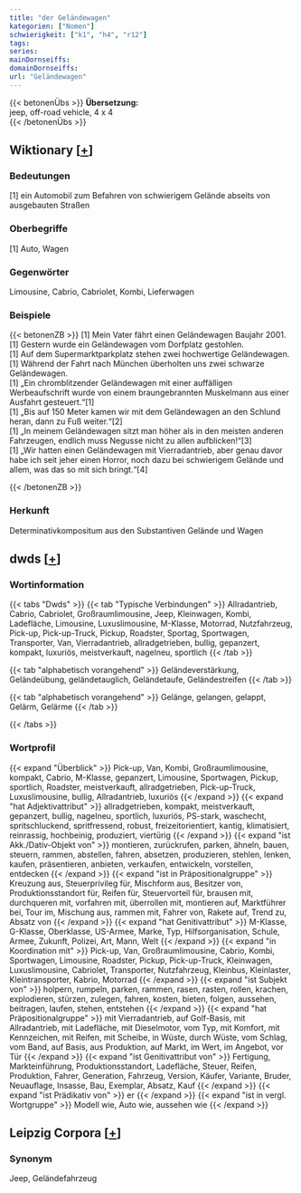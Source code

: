 ```yaml
---
title: "der Geländewagen"
kategorien: ["Nomen"]
schwierigkeit: ["k1", "h4", "r12"]
tags:
series:
mainDornseiffs:
domainDornseiffs:
url: "Geländewagen"
---
```


{{< betonenÜbs >}}
**Übersetzung:**  
jeep, off-road  vehicle, 4 x 4  
{{< /betonenÜbs >}}

## Wiktionary [[+](https://de.wiktionary.org/wiki/Geländewagen)]

### Bedeutungen
[1] ein Automobil zum Befahren von schwierigem Gelände abseits von ausgebauten Straßen  

### Oberbegriffe
[1] Auto, Wagen  

### Gegenwörter
Limousine, Cabrio, Cabriolet, Kombi, Lieferwagen  

### Beispiele
{{< betonenZB >}}
[1] Mein Vater fährt einen Geländewagen Baujahr 2001.  
[1] Gestern wurde ein Geländewagen vom Dorfplatz gestohlen.  
[1] Auf dem Supermarktparkplatz stehen zwei hochwertige Geländewagen.  
[1] Während der Fahrt nach München überholten uns zwei schwarze Geländewagen.  
[1] „Ein chromblitzender Geländewagen mit einer auffälligen Werbeaufschrift wurde von einem braungebrannten Muskelmann aus einer Ausfahrt gesteuert.“[1]  
[1] „Bis auf 150 Meter kamen wir mit dem Geländewagen an den Schlund heran, dann zu Fuß weiter.“[2]  
[1] „In meinem Geländewagen sitzt man höher als in den meisten anderen Fahrzeugen, endlich muss Negusse nicht zu allen aufblicken!“[3]  
[1] „Wir hatten einen Geländewagen mit Vierradantrieb, aber genau davor habe ich seit jeher einen Horror, noch dazu bei schwierigem Gelände und allem, was das so mit sich bringt.“[4]  

{{< /betonenZB >}}
### Herkunft
Determinativkompositum aus den Substantiven Gelände und Wagen  



## dwds [[+](https://www.dwds.de/wb/Geländewagen)]

### Wortinformation
{{< tabs "Dwds" >}}
{{< tab "Typische Verbindungen" >}}
Allradantrieb, Cabrio, Cabriolet, Großraumlimousine, Jeep, Kleinwagen, Kombi, Ladefläche, Limousine, Luxuslimousine, M-Klasse, Motorrad, Nutzfahrzeug, Pick-up, Pick-up-Truck, Pickup, Roadster, Sportag, Sportwagen, Transporter, Van, Vierradantrieb, allradgetrieben, bullig, gepanzert, kompakt, luxuriös, meistverkauft, nagelneu, sportlich
{{< /tab >}}

{{< tab "alphabetisch vorangehend" >}}
Geländeverstärkung, Geländeübung, geländetauglich, Geländetaufe, Geländestreifen
{{< /tab >}}

{{< tab "alphabetisch vorangehend" >}}
Gelänge, gelangen, gelappt, Gelärm, Gelärme
{{< /tab >}}

{{< /tabs >}}

### Wortprofil
{{< expand "Überblick" >}} Pick-up, Van, Kombi, Großraumlimousine, kompakt, Cabrio, M-Klasse, gepanzert, Limousine, Sportwagen, Pickup, sportlich, Roadster, meistverkauft, allradgetrieben, Pick-up-Truck, Luxuslimousine, bullig, Allradantrieb, luxuriös {{< /expand >}}
{{< expand "hat Adjektivattribut" >}} allradgetrieben, kompakt, meistverkauft, gepanzert, bullig, nagelneu, sportlich, luxuriös, PS-stark, waschecht, spritschluckend, spritfressend, robust, freizeitorientiert, kantig, klimatisiert, reinrassig, hochbeinig, produziert, viertürig {{< /expand >}}
{{< expand "ist Akk./Dativ-Objekt von" >}} montieren, zurückrufen, parken, ähneln, bauen, steuern, rammen, abstellen, fahren, absetzen, produzieren, stehlen, lenken, kaufen, präsentieren, anbieten, verkaufen, entwickeln, vorstellen, entdecken {{< /expand >}}
{{< expand "ist in Präpositionalgruppe" >}} Kreuzung aus, Steuerprivileg für, Mischform aus, Besitzer von, Produktionsstandort für, Reifen für, Steuervorteil für, brausen mit, durchqueren mit, vorfahren mit, überrollen mit, montieren auf, Marktführer bei, Tour im, Mischung aus, rammen mit, Fahrer von, Rakete auf, Trend zu, Absatz von {{< /expand >}}
{{< expand "hat Genitivattribut" >}} M-Klasse, G-Klasse, Oberklasse, US-Armee, Marke, Typ, Hilfsorganisation, Schule, Armee, Zukunft, Polizei, Art, Mann, Welt {{< /expand >}}
{{< expand "in Koordination mit" >}} Pick-up, Van, Großraumlimousine, Cabrio, Kombi, Sportwagen, Limousine, Roadster, Pickup, Pick-up-Truck, Kleinwagen, Luxuslimousine, Cabriolet, Transporter, Nutzfahrzeug, Kleinbus, Kleinlaster, Kleintransporter, Kabrio, Motorrad {{< /expand >}}
{{< expand "ist Subjekt von" >}} holpern, rumpeln, parken, rammen, rasen, rasten, rollen, krachen, explodieren, stürzen, zulegen, fahren, kosten, bieten, folgen, aussehen, beitragen, laufen, stehen, entstehen {{< /expand >}}
{{< expand "hat Präpositionalgruppe" >}} mit Vierradantrieb, auf Golf-Basis, mit Allradantrieb, mit Ladefläche, mit Dieselmotor, vom Typ, mit Komfort, mit Kennzeichen, mit Reifen, mit Scheibe, in Wüste, durch Wüste, vom Schlag, vom Band, auf Basis, aus Produktion, auf Markt, im Wert, im Angebot, vor Tür {{< /expand >}}
{{< expand "ist Genitivattribut von" >}} Fertigung, Markteinführung, Produktionsstandort, Ladefläche, Steuer, Reifen, Produktion, Fahrer, Generation, Fahrzeug, Version, Käufer, Variante, Bruder, Neuauflage, Insasse, Bau, Exemplar, Absatz, Kauf {{< /expand >}}
{{< expand "ist Prädikativ von" >}} er {{< /expand >}}
{{< expand "ist in vergl. Wortgruppe" >}} Modell wie, Auto wie, aussehen wie {{< /expand >}}

## Leipzig Corpora [[+](https://corpora.uni-leipzig.de/en/res?word=Geländewagen&corpusId=deu_newscrawl-public_2018)]


### Synonym
Jeep, Geländefahrzeug

